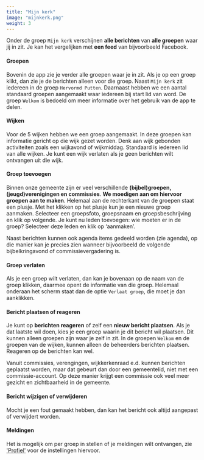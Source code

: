 ```yaml
---
title: "Mijn kerk"
image: "mijnkerk.png"
weight: 3
---
```


Onder de groep `Mijn kerk` verschijnen **alle berichten** van **alle groepen** waar jij in zit. Je kan het vergelijken
met **een feed** van bijvoorbeeld Facebook.

#### Groepen

Bovenin de app zie je verder alle groepen waar je in zit. Als je op een groep klikt, dan zie je de berichten alleen voor
die groep. Naast `Mijn kerk` zit iedereen in de groep `Hervormd Putten`. Daarnaast hebben we een aantal standaard
groepen aangemaakt waar iedereen bij start lid van word. De groep `Welkom` is bedoeld om meer informatie over het
gebruik van de app te delen.

#### Wijken

Voor de 5 wijken hebben we een groep aangemaakt. In deze groepen kan informatie gericht op die wijk gezet worden. Denk
aan wijk gebonden activiteiten zoals een wijkavond of wijkmiddag. Standaard is iedereen lid van alle wijken. Je kunt een
wijk verlaten als je geen berichten wilt ontvangen uit die wijk.

#### Groep toevoegen

Binnen onze gemeente zijn er veel verschillende **(bijbel)groepen, (jeugd)verenigingen en commissies**. **We moedigen
aan om hiervoor groepen aan te maken**. Helemaal aan de rechterkant van de groepen staat een plusje. Met het klikken op
het plusje kun je een nieuwe groep aanmaken. Selecteer een groepsfoto, groepsnaam en groepsbeschrijving en klik op
volgende. Je kunt nu leden toevoegen: wie moeten er in de groep? Selecteer deze leden en klik op ‘aanmaken’.

Naast berichten kunnen ook agenda items gedeeld worden (zie agenda), op die manier kan je precies zien wanneer
bijvoorbeeld de volgende bijbelkringavond of commissievergadering is.

#### Groep verlaten

Als je een groep wilt verlaten, dan kan je bovenaan op de naam van de groep klikken, daarmee opent de informatie van die
groep. Helemaal onderaan het scherm staat dan de optie `Verlaat groep`, die moet je dan aanklikken.

#### Bericht plaatsen of reageren

Je kunt op **berichten reageren** of zelf een **nieuw bericht plaatsen**. Als je dat laatste wil doen, kies je een groep
waarin je dit bericht wil plaatsen. Dit kunnen alleen groepen zijn waar je zelf in zit. In de groepen `Welkom` en de
groepen van de wijken, kunnen alleen de beheerders berichten plaatsen. Reageren op de berichten kan wel.

Vanuit commissies, verengingen, wijkkerkenraad e.d. kunnen berichten geplaatst worden, maar dat gebeurt dan door een
gemeentelid, niet met een commissie-account. Op deze manier krijgt een commissie ook veel meer gezicht en zichtbaarheid
in de gemeente.

#### Bericht wijzigen of verwijderen

Mocht je een fout gemaakt hebben, dan kan het bericht ook altijd aangepast of verwijdert worden.

#### Meldingen

Het is mogelijk om per groep in stellen of je meldingen wilt ontvangen, zie ['Profiel'](#profiel) voor de instellingen
hiervoor.